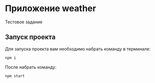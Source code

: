 # Приложение weather

Тестовое задание 

## Запуск проекта

Для запуска проекта вам необходимо набрать команду в терминале:

```sh 
npm i
```

После набрать команду:

```
npm start
```




